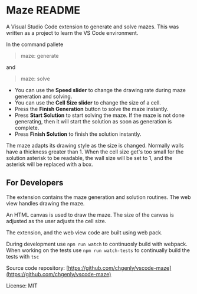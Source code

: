 # Maze README

A Visual Studio Code extension to generate and solve mazes.  This was written as a project to learn the VS Code environment.

In the command pallete 

>  maze: generate 

and 

>  maze: solve

+ You can use the **Speed slider** to change the drawing rate during maze generation and solving.
+ You can use the **Cell Size slider** to change the size of a cell.
+ Press the **Finish Generation** button to solve the maze instantly.
+ Press **Start Solution** to start solving the maze.  If the maze is not done
  generating, then it will start the solution as soon as generation is complete.
+ Press **Finish Solution** to finish the solution instantly.

The maze adapts its drawing style as the size is changed.  Normally walls have a thickness greater than 1. When the cell size get's too small for the solution asterisk to
be readable, the wall size will be set to 1, and the asterisk will be replaced with a box.

## For Developers

The extension contains the maze generation and solution routines. The web view handles drawing the maze. 

An HTML canvas is used to draw the maze.  The size of the canvas is adjusted as the
user adjusts the cell size.

The extension, and the web view code are built using web pack.

During development use `npm run watch` to continuosly build with webpack.
When working on the tests use `npm run watch-tests` to continually build the tests
with `tsc`

Source code repository: [https://github.com/chgenly/vscode-maze](https://github.com/chgenly/vscode-maze)

License: MIT
